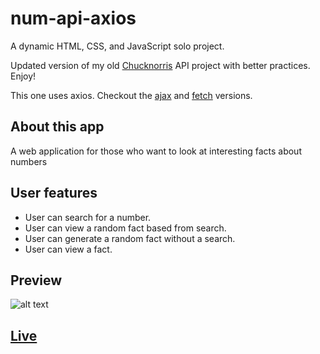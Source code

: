 # num-api-axios

A dynamic HTML, CSS, and JavaScript solo project.

Updated version of my old [Chucknorris](https://github.com/do-jonathan4/ajax-project) API project with better practices. Enjoy!

This one uses axios. Checkout the [ajax](https://github.com/do-jonathan4/num-api-ajax) and [fetch](https://github.com/do-jonathan4/num-api-fetch) versions.

## About this app
A web application for those who want to look at interesting facts about numbers

## User features
- User can search for a number.
- User can view a random fact based from search.
- User can generate a random fact without a search.
- User can view a fact.

## Preview
![alt text](app-preview.gif)

## [Live](https://do-jonathan4.github.io/num-api-ajax/)

